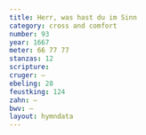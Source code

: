 ```yaml
---
title: Herr, was hast du im Sinn
category: cross and comfort
number: 93
year: 1667
meter: 66 77 77
stanzas: 12
scripture: 
cruger: —
ebeling: 28
feustking: 124
zahn: —
bwv: —
layout: hymndata
---
```

<br>


